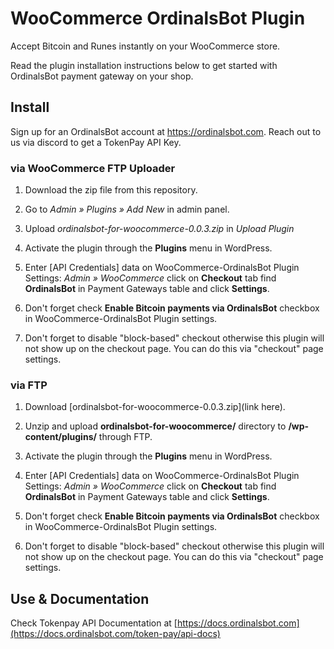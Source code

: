 # WooCommerce OrdinalsBot Plugin

Accept Bitcoin and Runes instantly on your WooCommerce store.

Read the plugin installation instructions below to get started with OrdinalsBot payment gateway on your shop.

## Install

Sign up for an OrdinalsBot account at <https://ordinalsbot.com>. Reach out to us via discord to get a TokenPay API Key.

### via WooCommerce FTP Uploader

1. Download the zip file from this repository.

2. Go to *Admin » Plugins » Add New* in admin panel.

3. Upload *ordinalsbot-for-woocommerce-0.0.3.zip* in *Upload Plugin*

4. Activate the plugin through the **Plugins** menu in WordPress.

5. Enter [API Credentials] data on WooCommerce-OrdinalsBot Plugin Settings: *Admin » WooCommerce* click on **Checkout** tab find **OrdinalsBot** in Payment Gateways table and click **Settings**.

6. Don't forget check **Enable Bitcoin payments via OrdinalsBot** checkbox in WooCommerce-OrdinalsBot Plugin settings.

7. Don't forget to disable "block-based" checkout otherwise this plugin will not show up on the checkout page. You can do this via "checkout" page settings.

### via FTP

1. Download [ordinalsbot-for-woocommerce-0.0.3.zip](link here).

2. Unzip and upload **ordinalsbot-for-woocommerce/** directory to **/wp-content/plugins/** through FTP.

3. Activate the plugin through the **Plugins** menu in WordPress.

4. Enter [API Credentials] data on WooCommerce-OrdinalsBot Plugin Settings: *Admin » WooCommerce* click on **Checkout** tab find **OrdinalsBot** in Payment Gateways table and click **Settings**.

5. Don't forget check **Enable Bitcoin payments via OrdinalsBot** checkbox in WooCommerce-OrdinalsBot Plugin settings.

6. Don't forget to disable "block-based" checkout otherwise this plugin will not show up on the checkout page. You can do this via "checkout" page settings.

## Use & Documentation
Check Tokenpay API Documentation at [https://docs.ordinalsbot.com](https://docs.ordinalsbot.com/token-pay/api-docs)